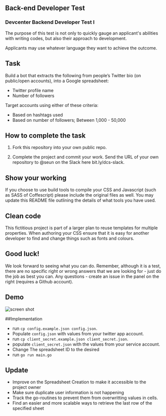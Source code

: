 ## Back-end Developer Test

### Devcenter Backend Developer Test I

The purpose of this test is not only to quickly gauge an applicant's abilities with writing codes, but also their approach to development.

Applicants may use whatever language they want to achieve the outcome.

## Task

Build a bot that extracts the following from people’s Twitter bio (on public/open accounts), into a Google spreadsheet:

* Twitter profile name 
* Number of followers

Target accounts using either of these criteria:
* Based on hashtags used
* Based on number of followers; Between 1,000 - 50,000

## How to complete the task

1. Fork this repository into your own public repo.

2. Complete the project and commit your work. Send the URL of your own repository to @seun on the Slack here bit.ly/dcs-slack.

## Show your working

If you choose to use build tools to compile your CSS and Javascript (such as SASS of Coffescript) please include the original files as well. You may update this README file outlining the details of what tools you have used.

## Clean code

This fictitious project is part of a larger plan to reuse templates for multiple properties. When authoring your CSS ensure that it is easy for another developer to find and change things such as fonts and colours.


## Good luck!

We look forward to seeing what you can do. Remember, although it is a test, there are no specific right or wrong answers that we are looking for - just do the job as best you can. Any questions - create an issue in the panel on the right (requires a Github account).


## Demo
![screen shot](https://user-images.githubusercontent.com/8668661/33088863-330b4250-ceef-11e7-9e9c-b4fd9ca299d8.gif)


##Implementation

* run `cp config.example.json config.json`.
* Populate `config.json` with values from your twitter app account.
* run `cp client_secret.example.json client_secret.json`.
* populate `client_secret.json` with the values from your service account.
* Change The spreadsheet ID to the desired
* run `go run main.go`

## Update

* Improve on the Spreadsheet Creation to make it accessible to the project owner
* Make sure duplicate user information is not happening
* Track the go-routines to prevent them from overwritting values in cells.
* Find an easier and more scalable ways to retrieve the last row of the specified sheet